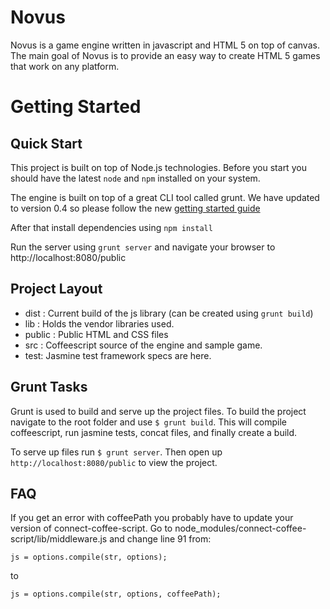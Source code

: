 Novus
===========
Novus is a game engine written in javascript and HTML 5 on top of canvas. The main goal of Novus is to provide an easy way to create HTML 5 games that work on any platform.

# Getting Started

## Quick Start

This project is built on top of Node.js technologies. Before you start you should have the latest `node` and `npm` installed on your system.

The engine is built on top of a great CLI tool called grunt. We have updated to version 0.4 so please follow the new [getting started guide](https://github.com/gruntjs/grunt/wiki/Getting-started)

After that install dependencies using `npm install`

Run the server using `grunt server` and navigate your browser to http://localhost:8080/public

## Project Layout

 * dist : Current build of the js library (can be created using `grunt build`)
 * lib : Holds the vendor libraries used.
 * public : Public HTML and CSS files
 * src : Coffeescript source of the engine and sample game.
 * test: Jasmine test framework specs are here.

## Grunt Tasks

Grunt is used to build and serve up the project files. To build the project navigate to the root folder and use `$ grunt build`. This will compile coffeescript, run jasmine tests, concat files, and finally create a build.

To serve up files run `$ grunt server`. Then open up `http://localhost:8080/public` to view the project.

## FAQ

If you get an error with coffeePath you probably have to update your version of connect-coffee-script. Go to node_modules/connect-coffee-script/lib/middleware.js and change line 91 from:

`js = options.compile(str, options);`

to

`js = options.compile(str, options, coffeePath);`